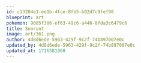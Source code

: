 ```yaml
---
id: c13204e1-ee1b-4fce-8fb5-b02d7c9fef98
blueprint: art
pokemon: 9085f386-ef63-49c6-a446-8fda3c6479c6
title: Snorunt
image: art/361.png
author: 4d8d6ede-5963-429f-9c2f-74b897007e0c
updated_by: 4d8d6ede-5963-429f-9c2f-74b897007e0c
updated_at: 1716581968
---
```

